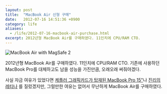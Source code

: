 ```yaml
---
layout: post
title:  "MacBook Air 신형 구매"
date:   2012-07-16 14:51:36 +0900
category: life
aliases:
  - /life/2012-07-16-macbook-air-purchase.html
excerpt: 2012년형 MacBook Air를 구매하였다. 11인치에 CPU/RAM CTO.
---
```


![MacBook Air with MagSafe 2](https://simplist.cdn.sapbox.me/2012-07-16-macbook-air.jpg)

2012년형 MacBook Air를 구매하였다. 11인치에 CPU/RAM CTO. 기존에 사용하던 MacBook Pro를 대체하고도 남을 성능을 가진만큼, 오래오래 써줘야겠다.

사실 자금 여유가 있었다면 [케플러 그래픽카드가 탑재된 MacBook Pro 15"](http://store.apple.com/kr/configure/MD104KH/A?)나 [진리의 레티나](http://store.apple.com/kr/configure/MC975KH/A?) 를 질렀겠지만, 그럴만한 여유는 없어서 무난하게 MacBook Air를 구매하였다.